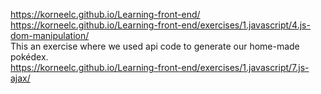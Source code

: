  https://korneelc.github.io/Learning-front-end/ <br>
 https://korneelc.github.io/Learning-front-end/exercises/1.javascript/4.js-dom-manipulation/ <br>
This an exercise where we used api code to generate our home-made pokédex. <br>
 https://korneelc.github.io/Learning-front-end/exercises/1.javascript/7.js-ajax/ <br>
